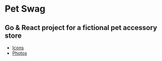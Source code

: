 # Pet Swag
## Go & React project for a fictional pet accessory store
- [Icons](https://iconscout.com/)
- [Photos](https://unsplash.com/@theflouffy)
